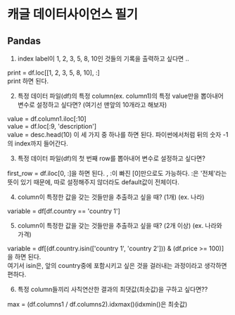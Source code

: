 # 캐글 데이터사이언스 필기

## Pandas

1.  index label이 1, 2, 3, 5, 8, 10인 것들의 기록을 출력하고 싶다면 ..

print = df.loc[[1, 2, 3, 5, 8, 10], :]<br> print 하면 된다.


2. 특정 데이터 파일(df)의 특정 column(ex. column1)의 특정 value만을 뽑아내어 변수로 설정하고 싶다면? (여기선 맨앞의 10개라고 해보자)

value = df.column1.iloc[:10]<br> value = df.loc[:9, 'description']<br> value = desc.head(10) 이 세 가지 중 하나를 하면 된다. 파이썬에서처럼 뒤의 숫자 -1의 index까지 들어간다.


3. 특정 데이터 파일(df)의 첫 번째 row를 뽑아내어 변수로 설정하고 싶다면?

first_row = df.iloc[0, :]을 하면 된다. , :이 빠진 [0]만으로도 가능하다. :은 '전체'라는 뜻이 있기 때문에, 따로 설정해주지 않더라도 default값이 전체이다.


4. column이 특정한 값을 갖는 것들만을 추출하고 싶을 때? (1개) (ex. 나라)

variable = df[df.country == 'country 1']


5. column이 특정한 값을 갖는 것들만을 추출하고 싶을 때? (2개 이상) (ex. 나라와 가격)

variable = df[(df.country.isin(['country 1', 'country 2'])) & (df.price >= 100)] 을 하면 된다.<br>여기서 isin은, 앞의 country중에 포함시키고 싶은 것을 걸러내는 과정이라고 생각하면 편하다.

6. 특정 column들끼리 사칙연산한 결과의 최댓값(최솟값)을 구하고 싶다면??

max = (df.columns1 / df.columns2).idxmax()(idxmin()은 최솟값)

